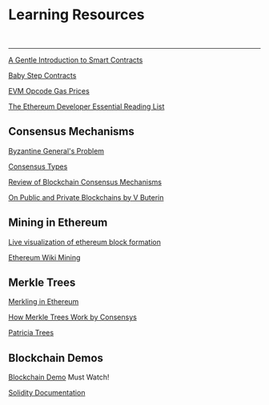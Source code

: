 # Learning Resources

<br />

<hr />

[A Gentle Introduction to Smart Contracts](https://bitsonblocks.net/2016/02/01/a-gentle-introduction-to-smart-contracts/ "Article overview")

[Baby Step Contracts](https://github.com/fivedogit/solidity-baby-steps/tree/master/contracts "Baby Steps")

[EVM Opcode Gas Prices](https://github.com/Blockchain-for-Developers/evm-opcode-gas-costs/blob/master/opcode-gas-costs_EIP-150_revision-1e18248_2017-04-12.csv "ETH Yellow Paper")

[The Ethereum Developer Essential Reading List](https://medium.com/blockchannel/the-ethereum-developer-essential-reading-list-4fe5d788b294 "Essentials")


## Consensus Mechanisms

[Byzantine General's Problem](https://en.wikipedia.org/wiki/Byzantine_fault_tolerance#Byzantine_Generals'_Problem "Byzantine Generals")

[Consensus Types](https://mastanbtc.github.io/blockchainnotes/consensustypes/ "Types of Consensus")

[Review of Blockchain Consensus Mechanisms](https://blog.wavesplatform.com/review-of-blockchain-consensus-mechanisms-f575afae38f2 "Consensus Reviews")

[On Public and Private Blockchains by V Buterin](https://blog.ethereum.org/2015/08/07/on-public-and-private-blockchains/ "Public vs Private Blockchains")

## Mining in Ethereum

[Live visualization of ethereum block formation](http://ethviewer.live/ "ETH viewer live")

[Ethereum Wiki Mining](https://github.com/ethereum/wiki/wiki/Mining "ETH Mining")

## Merkle Trees

[Merkling in Ethereum](https://blog.ethereum.org/2015/11/15/merkling-in-ethereum/ "By Vitalik Buterin")

[How Merkle Trees Work by Consensys](https://media.consensys.net/ever-wonder-how-merkle-trees-work-c2f8b7100ed3 "By Consensys")

[Patricia Trees](https://github.com/ethereum/wiki/wiki/Patricia-Tree "Specific to Ethereum")

## Blockchain Demos

[Blockchain Demo](https://anders.com/blockchain/ "Very good demo") Must Watch!

[Solidity Documentation](https://solidity.readthedocs.io/en/develop/introduction-to-smart-contracts.html#blockchain-basics "Blockchain Basics")
